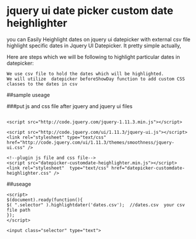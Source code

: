 # jquery ui date picker custom date heighlighter
you can Easily  Heighlight dates on jquery ui datepicker with external csv file
highlight specific dates in Jquery UI Datepicker. It pretty simple actually, 

Here are steps which we will be following to highlight particular dates in datepicker:

    We use csv file to hold the dates which will be highlighted.
    We will utilize  datepicker beforeShowDay function to add custom CSS classes to the dates in csv
 


##sample useage


###put js and css file after jquery and jquery ui files
```

<script src="http://code.jquery.com/jquery-1.11.3.min.js"></script>

<script src="http://code.jquery.com/ui/1.11.3/jquery-ui.js"></script>
<link rel="stylesheet" type="text/css" href="http://code.jquery.com/ui/1.11.3/themes/smoothness/jquery-ui.css" />

<!--plugin js file and css file-->
<script src="datepicker-customdate-heighlighter.min.js"></script>
<link rel="stylesheet"  type="text/css" href="datepicker-customdate-heighlighter.css" />
```

##useage

```
<script>
$(document).ready(function(){
$( ".selector" ).highlightdater('dates.csv');  //dates.csv  your csv file path
});
</script>

<input class="selector" type="text">
```





